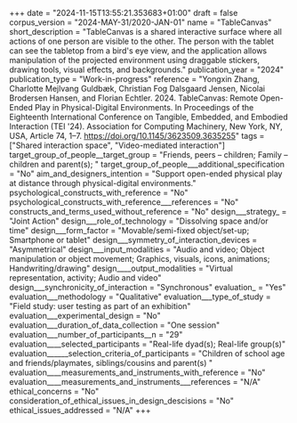 +++
date = "2024-11-15T13:55:21.353683+01:00"
draft = false
corpus_version = "2024-MAY-31/2020-JAN-01"
name = "TableCanvas"
short_description = "TableCanvas is a shared interactive surface where all actions of one person are visible to the other. The person with the tablet can see the tabletop from a bird's eye view, and the application allows manipulation of the projected environment using draggable stickers, drawing tools, visual effects, and backgrounds."
publication_year = "2024"
publication_type = "Work-in-progress"
reference = "Yongxin Zhang, Charlotte Mejlvang Guldbæk, Christian Fog Dalsgaard Jensen, Nicolai Brodersen Hansen, and Florian Echtler. 2024. TableCanvas: Remote Open-Ended Play in Physical-Digital Environments. In Proceedings of the Eighteenth International Conference on Tangible, Embedded, and Embodied Interaction (TEI '24). Association for Computing Machinery, New York, NY, USA, Article 74, 1–7. https://doi.org/10.1145/3623509.3635255"
tags = ["Shared interaction space", "Video-mediated interaction"]
target_group_of_people__target_group = "Friends, peers – children; Family – children and parent(s); "
target_group_of_people___additional_specification = "No"
aim_and_designers_intention = "Support open-ended physical play at distance through physical-digital environments."
psychological_constructs_with_reference = "No"
psychological_constructs_with_reference___references = "No"
constructs_and_terms_used_without_reference = "No"
design___strategy_ = "Joint Action"
design___role_of_technology = "Dissolving space and/or time"
design___form_factor = "Movable/semi-fixed object/set-up; Smartphone or tablet"
design___symmetry_of_interaction_devices = "Asymmetrical"
design___input_modalities = "Audio and video; Object manipulation or object movement; Graphics, visuals, icons, animations; Handwriting/drawing"
design____output_modalities = "Virtual representation, activity; Audio and video"
design___synchronicity_of_interaction = "Synchronous"
evaluation_ = "Yes"
evaluation___methodology = "Qualitative"
evaluation___type_of_study = "Field study: user testing as part of an exhibition"
evaluation___experimental_design = "No"
evaluation___duration_of_data_collection = "One session"
evaluation___number_of_participants__n = "29"
evaluation____selected_participants = "Real-life dyad(s); Real-life group(s)"
evaluation______selection_criteria_of_participants = "Children of school age and friends/playmates, siblings/cousins and parent(s) "
evaluation____measurements_and_instruments_with_reference = "No"
evaluation____measurements_and_instruments___references = "N/A"
ethical_concerns = "No"
consideration_of_ethical_issues_in_design_descisions = "No"
ethical_issues_addressed = "N/A"
+++
